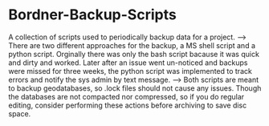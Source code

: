 Bordner-Backup-Scripts
======================

A collection of scripts used to periodically backup data for a project.
--> There are two different approaches for the backup, a MS shell script and a python script. Orginally there was only the bash script bacause it was quick and dirty and worked. Later after an issue went un-noticed and backups were missed for three weeks, the python script was implemented to track errors and notify the sys admin by text message.
--> Both scripts are meant to backup geodatabases, so .lock files should not cause any issues. Though the databases are not compacted nor compressed, so if you do regular editing, consider performing these actions before archiving to save disc space.

